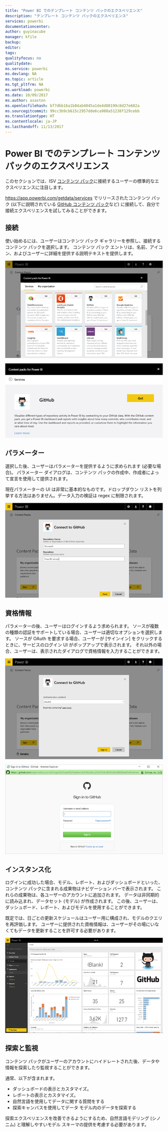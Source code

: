 ```yaml
---
title: "Power BI でのテンプレート コンテンツ パックのエクスペリエンス"
description: "テンプレート コンテンツ パックのエクスペリエンス"
services: powerbi
documentationcenter: 
author: guyinacube
manager: kfile
backup: 
editor: 
tags: 
qualityfocus: no
qualitydate: 
ms.service: powerbi
ms.devlang: NA
ms.topic: article
ms.tgt_pltfrm: NA
ms.workload: powerbi
ms.date: 10/09/2017
ms.author: asaxton
ms.openlocfilehash: bf7dbb16a1b84ab4045a1de4d80199c8d27e682a
ms.sourcegitcommit: 99cc3b9cb615c2957dde6ca908a51238f129cebb
ms.translationtype: HT
ms.contentlocale: ja-JP
ms.lasthandoff: 11/13/2017
---
```

# <a name="template-content-pack-experiences-in-power-bi"></a>Power BI でのテンプレート コンテンツ パックのエクスペリエンス
このセクションでは、ISV [コンテンツ パック](../service-connect-to-services.md)に接続するユーザーの標準的なエクスペリエンスに注目します。 

https://app.powerbi.com/getdata/services でリリースされたコンテンツ パック (以下に説明されている [GitHub コンテンツ パック](https://app.powerbi.com/getdata/services/github)など) に接続して、自分で接続エクスペリエンスを試してみることができます。

## <a name="connect"></a>接続
使い始めるには、ユーザーはコンテンツ パック ギャラリーを参照し、接続するコンテンツ パックを選択します。 コンテンツ パック エントリは、名前、アイコン、およびユーザーに詳細を提供する説明テキストを提供します。

![接続](media/template-content-pack-experience/github_data.png)

![接続](media/template-content-pack-experience/github_connect.png)

## <a name="parameters"></a>パラメーター
選択した後、ユーザーはパラメーターを提供するように求められます (必要な場合)。 パラメーター ダイアログは、コンテンツ パックの作成中、作成者によって宣言を使用して提供されます。

現在パラメーターの UI は非常に基本的なものです。ドロップダウン リストを列挙する方法はありません。データ入力の検証は regex に制限されます。

![パラメーター](media/template-content-pack-experience/github_params.png)

## <a name="credentials"></a>資格情報
パラメーターの後、ユーザーはログインするよう求められます。  ソースが複数の種類の認証をサポートしている場合、ユーザーは適切なオプションを選択します。 ソースが OAuth を要求する場合、ユーザーが [サインイン] をクリックするときに、サービスのログイン UI がポップアップで表示されます。  それ以外の場合、ユーザーは、表示されたダイアログで資格情報を入力することができます。

![資格情報](media/template-content-pack-experience/github_login.png)

![接続](media/template-content-pack-experience/github_creds2.png)

## <a name="instantiation"></a>インスタンス化
ログインに成功した場合、モデル、レポート、およびダッシュボードといった、コンテンツ パックに含まれる成果物はナビゲーション バーで表示されます。  これらの成果物は、各ユーザーのアカウントに追加されます。  データは非同期的に読み込まれ、データセット (モデル) が作成されます。  この後、ユーザーは、ダッシュボード、レポート、およびモデルを使用することができます。

既定では、日ごとの更新スケジュールはユーザー用に構成され、モデルのクエリを再評価します。  ユーザーに提供された資格情報は、ユーザーがその場にいなくてもデータを更新することを許可する必要があります。

![インスタンス化](media/template-content-pack-experience/github_dashboard.png)

## <a name="exploration-and-monitoring"></a>探索と監視
コンテンツ パックがユーザーのアカウントにハイドレートされた後、データや情報を探索したり監視することができます。

通常、以下が含まれます。

* ダッシュボードの表示とカスタマイズ。
* レポートの表示とカスタマイズ。
* 自然言語を使用してデータに関する質問をする
* 探索キャンバスを使用してデータ モデル内のデータを探索する

探索エクスペリエンスを改善できるようにするため、自然言語モデリング (シノニム) と理解しやすいモデル スキーマの提供を考慮する必要があります。

